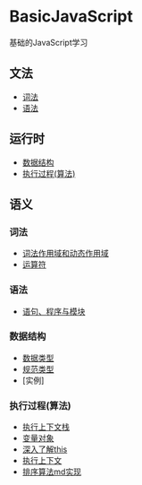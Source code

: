 # BasicJavaScript
基础的JavaScript学习

## 文法
  - [词法](#词法)
  - [语法](https://github.com/XiongJingzhi/BasicJavaScript/blob/master/src/syntax.md)

## 运行时
 - [数据结构](#数据结构)
 - [执行过程(算法)](#执行过程(算法))
  
## 语义


### 词法
  - [词法作用域和动态作用域](https://github.com/XiongJingzhi/BasicJavaScript/blob/master/src/lexical_scope_chain.md)
  - [运算符](https://github.com/XiongJingzhi/BasicJavaScript/blob/master/src/operator.md)

### 语法
  - [语句、程序与模块](https://github.com/XiongJingzhi/BasicJavaScript/blob/master/src/statement_program_module.md)

### 数据结构
  - [数据类型](https://github.com/XiongJingzhi/BasicJavaScript/blob/master/src/data_types.md)
  - [规范类型](https://github.com/XiongJingzhi/BasicJavaScript/blob/master/src/data_specification_types.md)
  - [实例]

### 执行过程(算法)
  - [执行上下文栈](https://github.com/XiongJingzhi/BasicJavaScript/blob/master/src/execution_context_stack.md)
  - [变量对象](https://github.com/XiongJingzhi/BasicJavaScript/blob/master/src/variable_object.md)
  - [深入了解this](https://github.com/XiongJingzhi/BasicJavaScript/blob/master/src/this.md)
  - [执行上下文](https://github.com/XiongJingzhi/BasicJavaScript/blob/master/src/execution_context.md)
  - [排序算法md实现](https://github.com/XiongJingzhi/BasicJavaScript/blob/master/src/sort.md)

